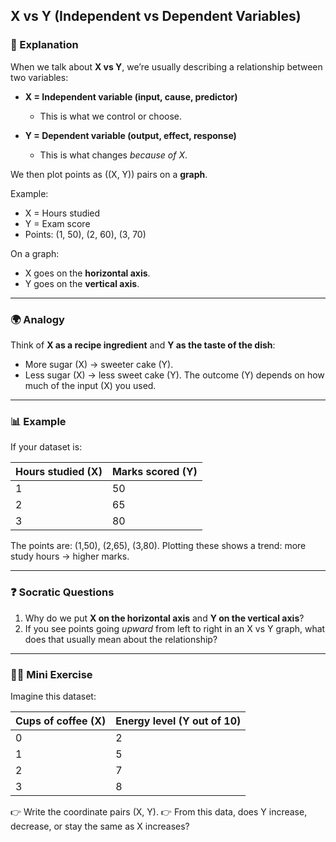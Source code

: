 ## X vs Y (Independent vs Dependent Variables)

### 📝 Explanation

When we talk about **X vs Y**, we’re usually describing a relationship between two variables:

* **X = Independent variable (input, cause, predictor)**

  * This is what we control or choose.
* **Y = Dependent variable (output, effect, response)**

  * This is what changes *because of X*.

We then plot points as ((X, Y)) pairs on a **graph**.

Example:

* X = Hours studied
* Y = Exam score
* Points: (1, 50), (2, 60), (3, 70)

On a graph:

* X goes on the **horizontal axis**.
* Y goes on the **vertical axis**.

---

### 🌍 Analogy

Think of **X as a recipe ingredient** and **Y as the taste of the dish**:

* More sugar (X) → sweeter cake (Y).
* Less sugar (X) → less sweet cake (Y).
  The outcome (Y) depends on how much of the input (X) you used.

---

### 📊 Example

If your dataset is:

| Hours studied (X) | Marks scored (Y) |
| ----------------- | ---------------- |
| 1                 | 50               |
| 2                 | 65               |
| 3                 | 80               |

The points are: (1,50), (2,65), (3,80).
Plotting these shows a trend: more study hours → higher marks.

---

### ❓ Socratic Questions

1. Why do we put **X on the horizontal axis** and **Y on the vertical axis**?
2. If you see points going *upward* from left to right in an X vs Y graph, what does that usually mean about the relationship?

---

### 🏋️‍♂️ Mini Exercise

Imagine this dataset:

| Cups of coffee (X) | Energy level (Y out of 10) |
| ------------------ | -------------------------- |
| 0                  | 2                          |
| 1                  | 5                          |
| 2                  | 7                          |
| 3                  | 8                          |

👉 Write the coordinate pairs (X, Y).
👉 From this data, does Y increase, decrease, or stay the same as X increases?
